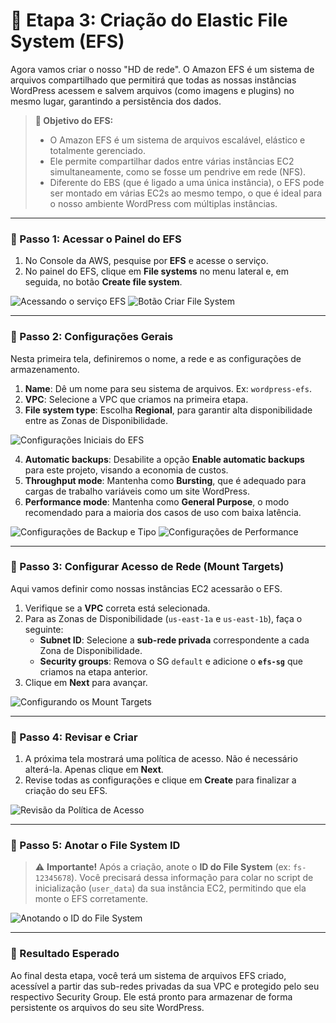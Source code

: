 # 📁 Etapa 3: Criação do Elastic File System (EFS)

Agora vamos criar o nosso "HD de rede". O Amazon EFS é um sistema de arquivos compartilhado que permitirá que todas as nossas instâncias WordPress acessem e salvem arquivos (como imagens e plugins) no mesmo lugar, garantindo a persistência dos dados.

> **🎯 Objetivo do EFS:**
>  * O Amazon EFS é um sistema de arquivos escalável, elástico e totalmente gerenciado. 
>  * Ele permite compartilhar dados entre várias instâncias EC2 simultaneamente, como se fosse um pendrive em rede (NFS). 
> * Diferente do EBS (que é ligado a uma única instância), o EFS pode ser montado em várias EC2s ao mesmo tempo, o que é ideal para o nosso ambiente WordPress com múltiplas instâncias. 

---

### 🔹 Passo 1: Acessar o Painel do EFS

1.  No Console da AWS, pesquise por **EFS** e acesse o serviço.
2.   No painel do EFS, clique em **File systems** no menu lateral e, em seguida, no botão **Create file system**. 

<img src="https://github.com/user-attachments/assets/b940c290-c511-436c-b4dd-752d60b7ac27" alt="Acessando o serviço EFS">
<img src="https://github.com/user-attachments/assets/9378a141-d816-46de-8404-29af0bc2e297" alt="Botão Criar File System">

---

### 🔹 Passo 2: Configurações Gerais

Nesta primeira tela, definiremos o nome, a rede e as configurações de armazenamento.

1.  **Name**: Dê um nome para seu sistema de arquivos.  Ex: `wordpress-efs`. 
2.   **VPC**: Selecione a VPC que criamos na primeira etapa. 
3.   **File system type**: Escolha **Regional**, para garantir alta disponibilidade entre as Zonas de Disponibilidade. 

<img src="https://github.com/user-attachments/assets/3ddbf688-da87-4f13-bfa6-556ec39bcff8" alt="Configurações Iniciais do EFS">

4.   **Automatic backups**: Desabilite a opção **Enable automatic backups** para este projeto, visando a economia de custos. 
5.   **Throughput mode**: Mantenha como **Bursting**, que é adequado para cargas de trabalho variáveis como um site WordPress. 
6.   **Performance mode**: Mantenha como **General Purpose**, o modo recomendado para a maioria dos casos de uso com baixa latência. 

<img src="https://github.com/user-attachments/assets/fa73b210-1bcd-40bd-b240-41e3c9c540d5" alt="Configurações de Backup e Tipo">
<img src="https://github.com/user-attachments/assets/0dece95f-21e1-46a9-b2f2-231cbf0f3572" alt="Configurações de Performance">

---

### 🔹 Passo 3: Configurar Acesso de Rede (Mount Targets)

Aqui vamos definir como nossas instâncias EC2 acessarão o EFS.

1.  Verifique se a **VPC** correta está selecionada.
2.  Para as Zonas de Disponibilidade (`us-east-1a` e `us-east-1b`), faça o seguinte:
    * **Subnet ID**: Selecione a **sub-rede privada** correspondente a cada Zona de Disponibilidade.
    *  **Security groups**: Remova o SG `default` e adicione o **`efs-sg`** que criamos na etapa anterior. 
3.  Clique em **Next** para avançar.

<img src="https://github.com/user-attachments/assets/c5b64129-b108-4df0-8791-454c8ce4172b" alt="Configurando os Mount Targets">

---

### 🔹 Passo 4: Revisar e Criar

1.  A próxima tela mostrará uma política de acesso. Não é necessário alterá-la.  Apenas clique em **Next**. 
2.  Revise todas as configurações e clique em **Create** para finalizar a criação do seu EFS.

<img src="https://github.com/user-attachments/assets/930b191a-60ca-4046-a95d-c58198ebeecb" alt="Revisão da Política de Acesso">

---

### 🔹 Passo 5: Anotar o File System ID

> ⚠️ **Importante!**
>  Após a criação, anote o **ID do File System** (ex: `fs-12345678`).   Você precisará dessa informação para colar no script de inicialização (`user_data`) da sua instância EC2, permitindo que ela monte o EFS corretamente. 

<img src="https://github.com/user-attachments/assets/85b26625-7d94-4311-94dc-8a55290dae86" alt="Anotando o ID do File System">

---

### 📌 Resultado Esperado

Ao final desta etapa, você terá um sistema de arquivos EFS criado, acessível a partir das sub-redes privadas da sua VPC e protegido pelo seu respectivo Security Group. Ele está pronto para armazenar de forma persistente os arquivos do seu site WordPress.